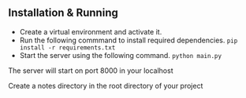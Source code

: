 ## Installation & Running
- Create a virtual environment and activate it.
- Run the following commmand to install required dependencies.
    ```pip install -r requirements.txt```
- Start the server using the following command.
    ```python main.py```

The server will start on port 8000 in your localhost

Create a notes directory in the root directory of your project